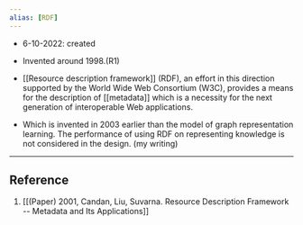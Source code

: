 ```yaml
---
alias: [RDF]
---
```


- 6-10-2022: created

- Invented around 1998.(R1)
- [[Resource description framework]] (RDF), an effort in this direction supported by the World Wide Web Consortium (W3C), provides a means for the description of [[metadata]] which is a necessity for the next generation of interoperable Web applications.
- Which is invented in 2003 earlier than the model of graph representation learning. The performance of using RDF on representing knowledge is not considered in the design. (my writing)


---
## Reference
1. [[(Paper) 2001, Candan, Liu, Suvarna. Resource Description Framework --  Metadata and Its Applications]]
